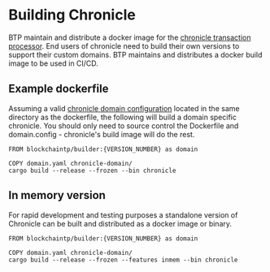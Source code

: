 # Building Chronicle

BTP maintain and distribute a docker image for the [chronicle transaction
processor](./chronicle_architecture.md#transaction-processor). End users of
chronicle need to build their own versions to support their custom domains. BTP
maintains and distributes a docker build image to be used in CI/CD.

## Example dockerfile

Assuming a valid [chronicle domain configuration](./domain_modelling.md) located
in the same directory as the dockerfile, the following will build a domain
specific chronicle. You should only need to source control the Dockerfile and
domain.config - chronicle's build image will do the rest.

```docker
FROM blockchaintp/builder:{VERSION_NUMBER} as domain

COPY domain.yaml chronicle-domain/
cargo build --release --frozen --bin chronicle

```

## In memory version

For rapid development and testing purposes a standalone version of Chronicle
can be built and distributed as a docker image or binary.

```docker
FROM blockchaintp/builder:{VERSION_NUMBER} as domain

COPY domain.yaml chronicle-domain/
cargo build --release --frozen --features inmem --bin chronicle

```
